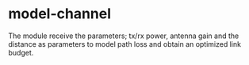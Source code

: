 # model-channel
The module receive the parameters; tx/rx power, antenna gain and the distance as parameters to model path loss and obtain an optimized link budget. 
